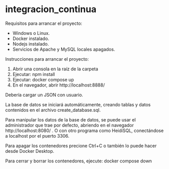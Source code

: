# integracion_continua

Requisitos para arrancar el proyecto:

- Windows o Linux.
- Docker instalado.
- Nodejs instalado.
- Servicios de Apache y MySQL locales apagados.

Instrucciones para arrancar el proyecto:

1. Abrir una consola en la raíz de la carpeta
2. Ejecutar: npm install
3. Ejecutar: docker compose up
4. En el navegador, abrir http://localhost:8888/

Debería cargar un JSON con usuario. 

La base de datos se iniciará automáticamente, creando tablas y datos contenidos en el archivo create_database.sql.

Para manipular los datos de la base de datos, se puede usar el administrador que trae por defecto, abriendo en el navegador http://localhost:8080/ . O con otro programa como HeidiSQL, conectándose a localhost por el puerto 3306.

Para apagar los contenedores precione Ctrl+C o también lo puede hacer desde Docker Desktop.

Para cerrar y borrar los contenedores, ejecute: docker compose down